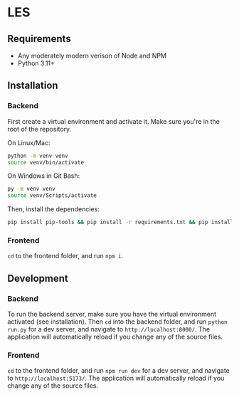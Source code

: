 # LES

## Requirements

- Any moderately modern verison of Node and NPM
- Python 3.11+

## Installation

### Backend

First create a virtual environment and activate it. Make sure you're in the root of the repository.

On Linux/Mac:
```sh
python -m venv venv
source venv/bin/activate
```

On Windows in Git Bash:
```sh
py -m venv venv
source venv/Scripts/activate
```

Then, install the dependencies:
```sh
pip install pip-tools && pip install -r requirements.txt && pip install -r requirements.dev.txt
```

### Frontend

`cd` to the frontend folder, and run `npm i`.

## Development

### Backend

To run the backend server, make sure you have the virtual environment activated (see installation).
Then `cd` into the backend folder, and run `python run.py` for a dev server, and navigate to `http://localhost:8000/`. The application will automatically reload if you change any of the source files.

### Frontend

`cd` to the frontend folder, and run `npm run dev` for a dev server, and navigate to `http://localhost:5173/`. The application will automatically reload if you change any of the source files.
